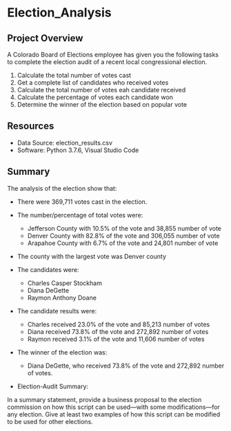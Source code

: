 # Election_Analysis

## Project Overview
A Colorado Board of Elections employee has given you the following tasks to complete the election audit of a recent local congressional election.

1. Calculate the total number of votes cast
2. Get a complete list of candidates who received votes
3. Calculate the total number of votes eah candidate received
4. Calculate the percentage of votes each candidate won
5. Determine the winner of the election based on popular vote

## Resources
- Data Source: election_results.csv
- Software: Python 3.7.6, Visual Studio Code

## Summary
The analysis of the election show that:
- There were 369,711 votes cast in the election.

- The number/percentage of total votes were:
    - Jefferson County with 10.5% of the vote and 38,855 number of vote
    - Denver County with 82.8% of the vote and 306,055 number of vote
    - Arapahoe County with 6.7% of the vote and 24,801 number of vote

- The county with the largest vote was Denver county

- The candidates were:
    - Charles Casper Stockham
    - Diana DeGette
    - Raymon Anthony Doane

- The candidate results were:
    - Charles received 23.0% of the vote and 85,213 number of votes
    - Diana received 73.8% of the vote and 272,892 number of votes
    - Raymon received 3.1% of the vote and 11,606 number of votes

- The winner of the election was:
    - Diana DeGette, who received 73.8% of the vote and 272,892 number of votes.

- Election-Audit Summary: 


In a summary statement, provide a business proposal to the election commission on how this script can be used—with some modifications—for any election. Give at least two examples of how this script can be modified to be used for other elections.
